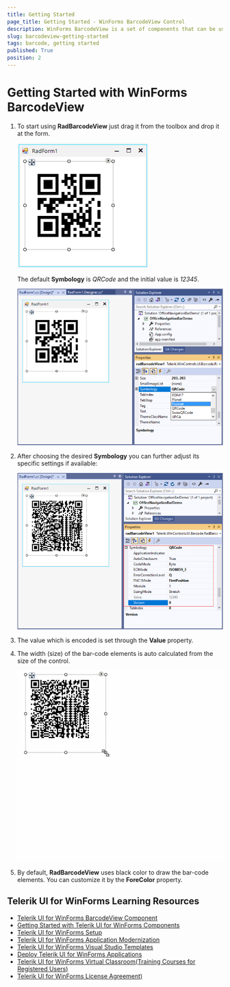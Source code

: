 ```yaml
---
title: Getting Started
page_title: Getting Started - WinForms BarcodeView Control
description: WinForms BarcodeView is a set of components that can be used to create, show and read barcodes. Learn how to get started with it.   
slug: barcodeview-getting-started
tags: barcode, getting started
published: True
position: 2
---
```


# Getting Started with WinForms BarcodeView

1. To start using **RadBarcodeView** just drag it from the toolbox and drop it at the form.

	![WinForms RadBarcodeView Design Time](images/barcode-getting-started001.png)

	The default **Symbology** is *QRCode* and the initial value is *12345*.

	![WinForms RadBarcodeView QRCode Symbology Default](images/barcode-getting-started002.png)

1. After choosing the desired **Symbology** you can further adjust its specific settings if available:

	![WinForms RadBarcodeView Symbology Selection](images/barcode-getting-started003.png)

1. The value which is encoded is set through the **Value** property.

1. The width (size) of the bar-code elements is auto calculated from the size of the control.

	![WinForms RadBarcodeView Size](images/barcode-getting-started004.gif)

1. By default, **RadBarcodeView** uses black color to draw the bar-code elements. You can customize it by the **ForeColor** property.
 
        

## Telerik UI for WinForms Learning Resources
* [Telerik UI for WinForms BarcodeView Component](https://www.telerik.com/products/winforms/barcode.aspx)
* [Getting Started with Telerik UI for WinForms Components](https://docs.telerik.com/devtools/winforms/getting-started/first-steps)
* [Telerik UI for WinForms Setup](https://docs.telerik.com/devtools/winforms/installation-and-upgrades/installing-on-your-computer)
* [Telerik UI for WinForms Application Modernization](https://docs.telerik.com/devtools/winforms/winforms-converter/overview)
* [Telerik UI for WinForms Visual Studio Templates](https://docs.telerik.com/devtools/winforms/visual-studio-integration/visual-studio-templates)
* [Deploy Telerik UI for WinForms Applications](https://docs.telerik.com/devtools/winforms/deployment-and-distribution/application-deployment)
* [Telerik UI for WinForms Virtual Classroom(Training Courses for Registered Users)](https://learn.telerik.com/learn/course/external/view/elearning/17/telerik-ui-for-winforms)
* [Telerik UI for WinForms License Agreement)](https://www.telerik.com/purchase/license-agreement/winforms-dlw-s)

